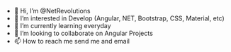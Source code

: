 - 👋 Hi, I’m @NetRevolutions
- 👀 I’m interested in Develop (Angular, NET, Bootstrap, CSS, Material, etc)
- 🌱 I’m currently learning everyday
- 💞️ I’m looking to collaborate on Angular Projects
- 📫 How to reach me send me and email

<!---
NetRevolutions/NetRevolutions is a ✨ special ✨ repository because its `README.md` (this file) appears on your GitHub profile.
You can click the Preview link to take a look at your changes.
--->
